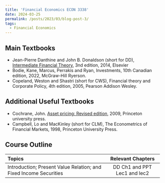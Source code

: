 ```yaml
---
title: 'Financial Economics ECON 3338'
date: 2024-03-25
permalink: /posts/2023/03/blog-post-3/
tags:
  - Financial Economics
---
```


## Main Textbooks
- Jean-Pierre Danthine and John B. Donaldson (short for DD), [Intermediate Financial Theory](https://educate.elsevier.com/book/details/9780123865496), 3nd edition, 2014, Elsevier 
- Bodie, Kane, Marcus, Perrakis and Ryan, Investments, 10th Canadian edition, 2022, McGraw-Hill Ryerson.
- Copeland, Weston and Shastri (short for CWS), Financial theory and Corporate Policy, 4th edition, 2005, Pearson Addison Wesley. 

## Additional Useful Textbooks
- Cochrane, John. [Asset pricing: Revised edition](https://www.johnhcochrane.com/asset-pricing), 2009,  Princeton university press.
- Campbell, Lo and MacKinley (short for CLM), The Econometrics of Financial Markets, 1998, Princeton University Press.

## Course Outline

|Topics | Relevant Chapters |
| :---------------- | :------: |
| Introduction; Present Value Relation; and Fixed Income Securities|DD Ch1 and PPT Lec1 and lec2 |


